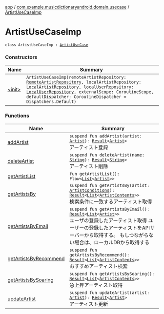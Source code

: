 [app](../../index.md) / [com.example.musicdictionaryandroid.domain.usecase](../index.md) / [ArtistUseCaseImp](./index.md)

# ArtistUseCaseImp

`class ArtistUseCaseImp : `[`ArtistUseCase`](../-artist-use-case/index.md)

### Constructors

| Name | Summary |
|---|---|
| [&lt;init&gt;](-init-.md) | `ArtistUseCaseImp(remoteArtistRepository: `[`RemoteArtistRepository`](../../com.example.data.repository/-remote-artist-repository/index.md)`, localArtistRepository: `[`LocalArtistRepository`](../../com.example.data.repository/-local-artist-repository/index.md)`, localUserRepository: `[`LocalUserRepository`](../../com.example.data.repository/-local-user-repository/index.md)`, externalScope: CoroutineScope, defaultDispatcher: CoroutineDispatcher = Dispatchers.Default)` |

### Functions

| Name | Summary |
|---|---|
| [addArtist](add-artist.md) | `suspend fun addArtist(artist: `[`Artist`](../../com.example.domain.model.entity/-artist/index.md)`): `[`Result`](../../com.example.domain.model.value/-result/index.md)`<`[`Artist`](../../com.example.domain.model.entity/-artist/index.md)`>`<br>アーティスト登録 |
| [deleteArtist](delete-artist.md) | `suspend fun deleteArtist(name: `[`String`](https://kotlinlang.org/api/latest/jvm/stdlib/kotlin/-string/index.html)`): `[`Result`](../../com.example.domain.model.value/-result/index.md)`<`[`String`](https://kotlinlang.org/api/latest/jvm/stdlib/kotlin/-string/index.html)`>`<br>アーティスト削除 |
| [getArtistList](get-artist-list.md) | `fun getArtistList(): Flow<`[`List`](https://kotlinlang.org/api/latest/jvm/stdlib/kotlin.collections/-list/index.html)`<`[`Artist`](../../com.example.domain.model.entity/-artist/index.md)`>>` |
| [getArtistsBy](get-artists-by.md) | `suspend fun getArtistsBy(artist: `[`ArtistConditions`](../../com.example.domain.model.value/-artist-conditions/index.md)`): `[`Result`](../../com.example.domain.model.value/-result/index.md)`<`[`List`](https://kotlinlang.org/api/latest/jvm/stdlib/kotlin.collections/-list/index.html)`<`[`ArtistContents`](../../com.example.domain.model.entity/-artist-contents/index.md)`>>`<br>検索条件に一致するアーティスト取得 |
| [getArtistsByEmail](get-artists-by-email.md) | `suspend fun getArtistsByEmail(): `[`Result`](../../com.example.domain.model.value/-result/index.md)`<`[`List`](https://kotlinlang.org/api/latest/jvm/stdlib/kotlin.collections/-list/index.html)`<`[`Artist`](../../com.example.domain.model.entity/-artist/index.md)`>>`<br>ユーザの登録したアーティスト取得 ユーザーの登録したアーティストをAPIサーバーから取得する。 もしつながらない場合は、ローカルDBから取得する |
| [getArtistsByRecommend](get-artists-by-recommend.md) | `suspend fun getArtistsByRecommend(): `[`Result`](../../com.example.domain.model.value/-result/index.md)`<`[`List`](https://kotlinlang.org/api/latest/jvm/stdlib/kotlin.collections/-list/index.html)`<`[`ArtistContents`](../../com.example.domain.model.entity/-artist-contents/index.md)`>>`<br>おすすめアーティスト検索 |
| [getArtistsBySoaring](get-artists-by-soaring.md) | `suspend fun getArtistsBySoaring(): `[`Result`](../../com.example.domain.model.value/-result/index.md)`<`[`List`](https://kotlinlang.org/api/latest/jvm/stdlib/kotlin.collections/-list/index.html)`<`[`ArtistContents`](../../com.example.domain.model.entity/-artist-contents/index.md)`>>`<br>急上昇アーティスト取得 |
| [updateArtist](update-artist.md) | `suspend fun updateArtist(artist: `[`Artist`](../../com.example.domain.model.entity/-artist/index.md)`): `[`Result`](../../com.example.domain.model.value/-result/index.md)`<`[`Artist`](../../com.example.domain.model.entity/-artist/index.md)`>`<br>アーティスト更新 |
